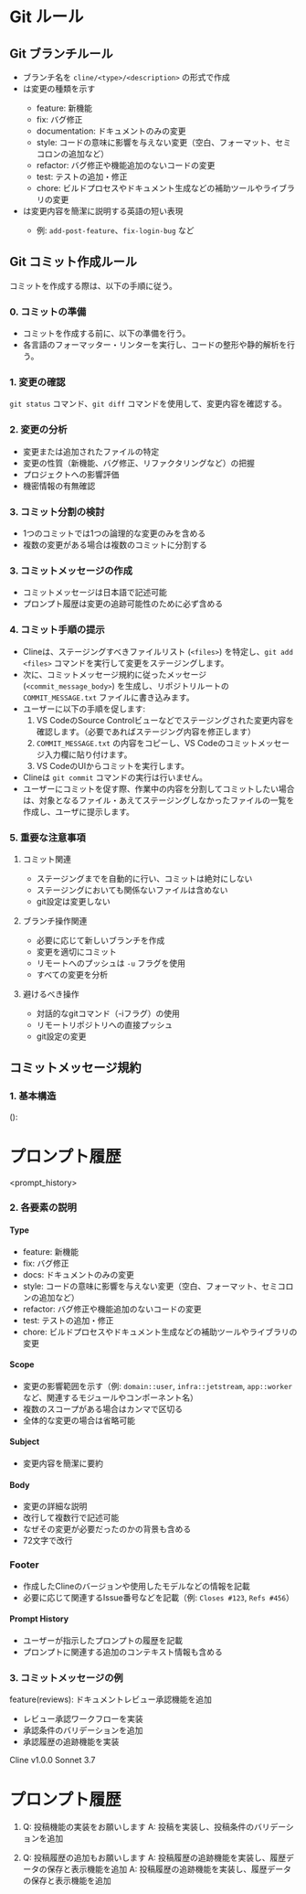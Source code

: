# Git ルール

## Git ブランチルール

- ブランチ名を `cline/<type>/<description>` の形式で作成
- <type> は変更の種類を示す
  - feature: 新機能
  - fix: バグ修正
  - documentation: ドキュメントのみの変更
  - style: コードの意味に影響を与えない変更（空白、フォーマット、セミコロンの追加など）
  - refactor: バグ修正や機能追加のないコードの変更
  - test: テストの追加・修正
  - chore: ビルドプロセスやドキュメント生成などの補助ツールやライブラリの変更
- <description> は変更内容を簡潔に説明する英語の短い表現
  - 例: `add-post-feature`、`fix-login-bug` など


## Git コミット作成ルール

コミットを作成する際は、以下の手順に従う。

### 0. コミットの準備

- コミットを作成する前に、以下の準備を行う。
- 各言語のフォーマッター・リンターを実行し、コードの整形や静的解析を行う。

### 1. 変更の確認

`git status` コマンド、`git diff` コマンドを使用して、変更内容を確認する。

### 2. 変更の分析

   - 変更または追加されたファイルの特定
   - 変更の性質（新機能、バグ修正、リファクタリングなど）の把握
   - プロジェクトへの影響評価
   - 機密情報の有無確認


### 3. コミット分割の検討

- 1つのコミットでは1つの論理的な変更のみを含める
- 複数の変更がある場合は複数のコミットに分割する



### 3. コミットメッセージの作成

- コミットメッセージは日本語で記述可能
- プロンプト履歴は変更の追跡可能性のために必ず含める

### 4. コミット手順の提示

- Clineは、ステージングすべきファイルリスト (`<files>`) を特定し、`git add <files>` コマンドを実行して変更をステージングします。
- 次に、コミットメッセージ規約に従ったメッセージ (`<commit_message_body>`) を生成し、リポジトリルートの `COMMIT_MESSAGE.txt` ファイルに書き込みます。
- ユーザーに以下の手順を促します:
    1. VS CodeのSource Controlビューなどでステージングされた変更内容を確認します。（必要であればステージング内容を修正します）
    2. `COMMIT_MESSAGE.txt` の内容をコピーし、VS Codeのコミットメッセージ入力欄に貼り付けます。
    3. VS CodeのUIからコミットを実行します。
- Clineは `git commit` コマンドの実行は行いません。
- ユーザーにコミットを促す際、作業中の内容を分割してコミットしたい場合は、対象となるファイル・あえてステージングしなかったファイルの一覧を作成し、ユーザに提示します。

### 5. 重要な注意事項

1. コミット関連
   - ステージングまでを自動的に行い、コミットは絶対にしない
   - ステージングにおいても関係ないファイルは含めない
   - git設定は変更しない

2. ブランチ操作関連
   - 必要に応じて新しいブランチを作成
   - 変更を適切にコミット
   - リモートへのプッシュは `-u` フラグを使用
   - すべての変更を分析

3. 避けるべき操作
   - 対話的なgitコマンド（-iフラグ）の使用
   - リモートリポジトリへの直接プッシュ
   - git設定の変更

## コミットメッセージ規約

### 1. 基本構造


<type>(<scope>): <subject>

<body>

<footer>

# プロンプト履歴
<prompt_history>


### 2. 各要素の説明

#### Type
- feature: 新機能
- fix: バグ修正
- docs: ドキュメントのみの変更
- style: コードの意味に影響を与えない変更（空白、フォーマット、セミコロンの追加など）
- refactor: バグ修正や機能追加のないコードの変更
- test: テストの追加・修正
- chore: ビルドプロセスやドキュメント生成などの補助ツールやライブラリの変更

#### Scope
- 変更の影響範囲を示す（例: `domain::user`, `infra::jetstream`, `app::worker` など、関連するモジュールやコンポーネント名）
- 複数のスコープがある場合はカンマで区切る
- 全体的な変更の場合は省略可能

#### Subject
- 変更内容を簡潔に要約

#### Body
- 変更の詳細な説明
- 改行して複数行で記述可能
- なぜその変更が必要だったのかの背景も含める
- 72文字で改行

### Footer

- 作成したClineのバージョンや使用したモデルなどの情報を記載
- 必要に応じて関連するIssue番号などを記載（例: `Closes #123`, `Refs #456`）

#### Prompt History
- ユーザーが指示したプロンプトの履歴を記載
- プロンプトに関連する追加のコンテキスト情報も含める

### 3. コミットメッセージの例

feature(reviews): ドキュメントレビュー承認機能を追加

- レビュー承認ワークフローを実装
- 承認条件のバリデーションを追加
- 承認履歴の追跡機能を実装

Cline v1.0.0 Sonnet 3.7

# プロンプト履歴
1. Q: 投稿機能の実装をお願いします
   A: 投稿を実装し、投稿条件のバリデーションを追加

2. Q: 投稿履歴の追加もお願いします
   A: 投稿履歴の追跡機能を実装し、履歴データの保存と表示機能を追加
   A: 投稿履歴の追跡機能を実装し、履歴データの保存と表示機能を追加
